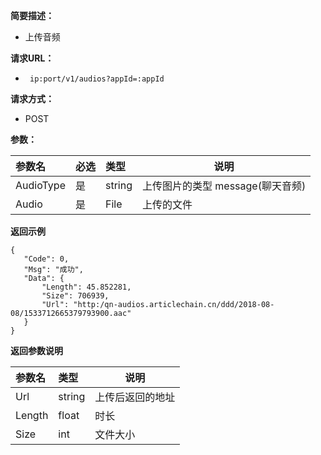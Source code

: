 
**简要描述：**

- 上传音频

**请求URL：**
- ` ip:port/v1/audios?appId=:appId`

**请求方式：**
- POST

**参数：**

|参数名|必选|类型|说明|
|:----    |:---|:----- |-----   |
|AudioType |是  |string |上传图片的类型  message(聊天音频) |
|Audio |是  |File | 上传的文件    |

 **返回示例**

 ```
{
    "Code": 0,
    "Msg": "成功",
    "Data": {
        "Length": 45.852281,
        "Size": 706939,
        "Url": "http:/qn-audios.articlechain.cn/ddd/2018-08-08/1533712665379793900.aac"
    }
}
 ```



 **返回参数说明**

|参数名|类型|说明|
|:-----  |:-----|-----                           |
|Url |string   |上传后返回的地址 |
|Length |float   |时长 |
|Size |int   |文件大小  |



